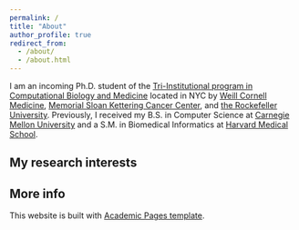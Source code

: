 ```yaml
---
permalink: /
title: "About"
author_profile: true
redirect_from: 
  - /about/
  - /about.html
---
```


I am an incoming Ph.D. student of the [Tri-Institutional program in Computational Biology and Medicine](https://compbio.triiprograms.org/) located in NYC by [Weill Cornell Medicine](https://gradschool.weill.cornell.edu/), [Memorial Sloan Kettering Cancer Center](https://www.mskcc.org/research/ski), and [the Rockefeller University](https://www.rockefeller.edu/). Previously, I received my B.S. in Computer Science at [Carnegie Mellon University](https://www.cs.cmu.edu/) and a S.M. in Biomedical Informatics at [Harvard Medical School](https://dbmi.hms.harvard.edu/). 

My research interests
------


More info
------
This website is built with [Academic Pages template](https://academicpages.github.io/).
